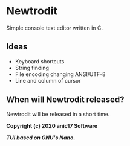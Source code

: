 # Newtrodit
Simple console text editor written in C. 

## Ideas

- Keyboard shortcuts
- String finding
- File encoding changing ANSI/UTF-8
- Line and column of cursor

## When will Newtrodit released?

Newtrodit will be released in a short time.

**Copyright (c) 2020 anic17 Software**  
  

**_TUI based on GNU's Nano._**
